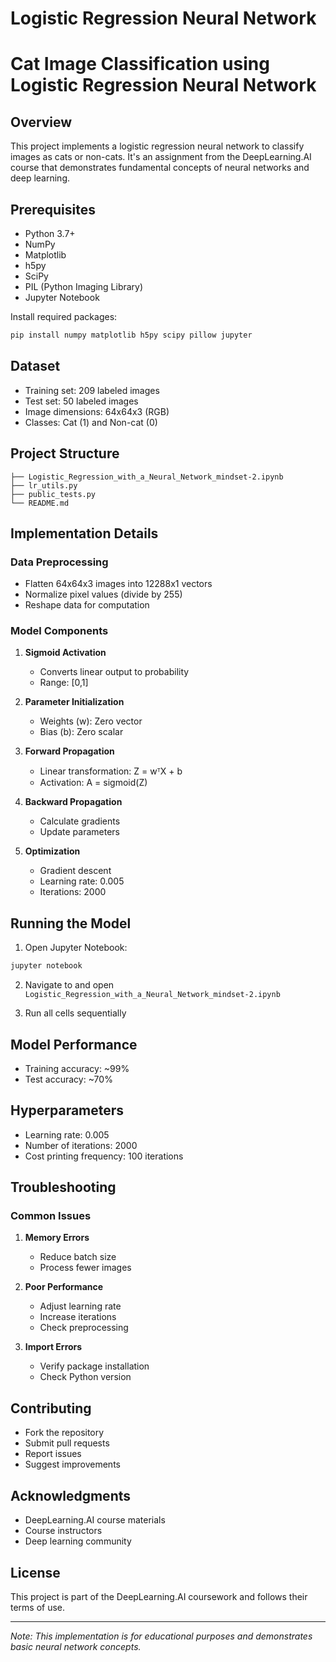 # Logistic Regression Neural Network
# Cat Image Classification using Logistic Regression Neural Network

## Overview
This project implements a logistic regression neural network to classify images as cats or non-cats. It's an assignment from the DeepLearning.AI course that demonstrates fundamental concepts of neural networks and deep learning.

## Prerequisites
* Python 3.7+
* NumPy
* Matplotlib
* h5py
* SciPy
* PIL (Python Imaging Library)
* Jupyter Notebook

Install required packages:
```bash
pip install numpy matplotlib h5py scipy pillow jupyter
```

## Dataset
* Training set: 209 labeled images
* Test set: 50 labeled images
* Image dimensions: 64x64x3 (RGB)
* Classes: Cat (1) and Non-cat (0)

## Project Structure
```
├── Logistic_Regression_with_a_Neural_Network_mindset-2.ipynb
├── lr_utils.py
├── public_tests.py
└── README.md
```

## Implementation Details

### Data Preprocessing
* Flatten 64x64x3 images into 12288x1 vectors
* Normalize pixel values (divide by 255)
* Reshape data for computation

### Model Components
1. **Sigmoid Activation**
   * Converts linear output to probability
   * Range: [0,1]

2. **Parameter Initialization**
   * Weights (w): Zero vector
   * Bias (b): Zero scalar

3. **Forward Propagation**
   * Linear transformation: Z = wᵀX + b
   * Activation: A = sigmoid(Z)

4. **Backward Propagation**
   * Calculate gradients
   * Update parameters

5. **Optimization**
   * Gradient descent
   * Learning rate: 0.005
   * Iterations: 2000

## Running the Model

1. Open Jupyter Notebook:
```bash
jupyter notebook
```

2. Navigate to and open `Logistic_Regression_with_a_Neural_Network_mindset-2.ipynb`

3. Run all cells sequentially

## Model Performance
* Training accuracy: ~99%
* Test accuracy: ~70%

## Hyperparameters
* Learning rate: 0.005
* Number of iterations: 2000
* Cost printing frequency: 100 iterations

## Troubleshooting

### Common Issues
1. **Memory Errors**
   * Reduce batch size
   * Process fewer images

2. **Poor Performance**
   * Adjust learning rate
   * Increase iterations
   * Check preprocessing

3. **Import Errors**
   * Verify package installation
   * Check Python version

## Contributing
* Fork the repository
* Submit pull requests
* Report issues
* Suggest improvements

## Acknowledgments
* DeepLearning.AI course materials
* Course instructors
* Deep learning community

## License
This project is part of the DeepLearning.AI coursework and follows their terms of use.

---

*Note: This implementation is for educational purposes and demonstrates basic neural network concepts.*
